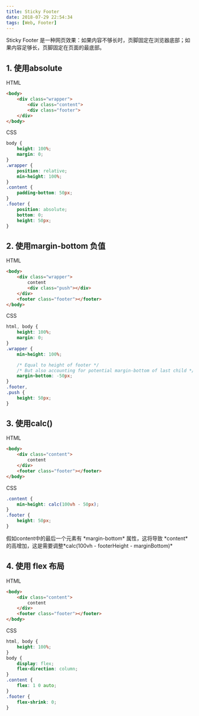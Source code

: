 ```yaml
---
title: Sticky Footer
date: 2018-07-29 22:54:34
tags: [Web, Footer]
---
```


Sticky Footer 是一种网页效果：如果内容不够长时，页脚固定在浏览器底部；如果内容足够长，页脚固定在页面的最底部。

<!--more-->

## 1. 使用absolute

HTML
``` html
<body>
    <div class="wrapper">
        <div class="content">
        <div class="footer">
    </div>
</body>
```
CSS 
``` css
body {
    height: 100%;
    margin: 0;
}
.wrapper {
    position: relative;
    min-height: 100%;
}
.content {
    padding-bottom: 50px;
}
.footer {
    position: absolute;
    bottom: 0;
    height: 50px;
}
```

## 2. 使用margin-bottom 负值
HTML
```html
<body>
    <div class="wrapper">
        content
        <div class="push"></div>
    </div>
    <footer class="footer"></footer>
</body>
```
CSS
``` css
html, body {
    height: 100%;
    margin: 0;
}
.wrapper {
    min-height: 100%;

    /* Equal to height of footer */
    /* But also accounting for potential margin-bottom of last child */
    margin-bottom: -50px;
}
.footer,
.push {
    height: 50px;
}
```

## 3. 使用calc() 
HTML
```html
<body>
    <div class="content">
        content
    </div>
    <footer class="footer"></footer>
</body>
```
CSS
```css
.content {
    min-height: calc(100vh - 50px);
}
.footer {
    height: 50px;
}
```
<div class="tip">
假如content中的最后一个元素有 *margin-bottom* 属性，这将导致 *content* 的高增加，这是需要调整*calc(100vh - footerHeight - marginBottom)*
</div>

## 4. 使用 flex 布局
HTML
```html
<body>
    <div class="content">
        content
    </div>
    <footer class="footer"></footer>
</body>
```
CSS
```css
html, body {
    height: 100%;
}
body {
    display: flex;
    flex-direction: column;
}
.content {
    flex: 1 0 auto;
}
.footer {
    flex-shrink: 0;
}
```